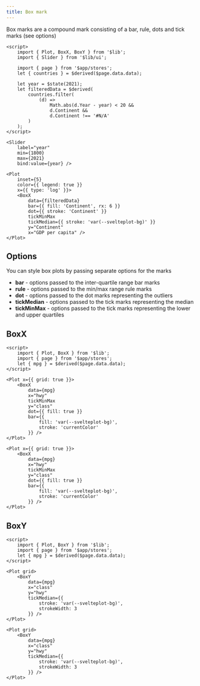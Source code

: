 ```yaml
---
title: Box mark
---
```


Box marks are a compound mark consisting of a bar, rule, dots and tick marks (see options)

```svelte live
<script>
    import { Plot, BoxX, BoxY } from '$lib';
    import { Slider } from '$lib/ui';

    import { page } from '$app/stores';
    let { countries } = $derived($page.data.data);

    let year = $state(2021);
    let filteredData = $derived(
        countries.filter(
            (d) =>
                Math.abs(d.Year - year) < 20 &&
                d.Continent &&
                d.Continent !== '#N/A'
        )
    );
</script>

<Slider
    label="year"
    min={1800}
    max={2021}
    bind:value={year} />

<Plot
    inset={5}
    color={{ legend: true }}
    x={{ type: 'log' }}>
    <BoxX
        data={filteredData}
        bar={{ fill: 'Continent', rx: 6 }}
        dot={{ stroke: 'Continent' }}
        tickMinMax
        tickMedian={{ stroke: 'var(--svelteplot-bg)' }}
        y="Continent"
        x="GDP per capita" />
</Plot>
```

## Options

You can style box plots by passing separate options for the marks

- **bar** - options passed to the inter-quartile range bar marks
- **rule** - options passed to the min/max range rule marks
- **dot** - options passed to the dot marks representing the outliers
- **tickMedian** - options passed to the tick marks representing the median
- **tickMinMax** - options passed to the tick marks representing the lower and upper quartiles

## BoxX

```svelte live
<script>
    import { Plot, BoxX } from '$lib';
    import { page } from '$app/stores';
    let { mpg } = $derived($page.data.data);
</script>

<Plot x={{ grid: true }}>
    <BoxX
        data={mpg}
        x="hwy"
        tickMinMax
        y="class"
        dot={{ fill: true }}
        bar={{
            fill: 'var(--svelteplot-bg)',
            stroke: 'currentColor'
        }} />
</Plot>
```

```svelte
<Plot x={{ grid: true }}>
    <BoxX
        data={mpg}
        x="hwy"
        tickMinMax
        y="class"
        dot={{ fill: true }}
        bar={{
            fill: 'var(--svelteplot-bg)',
            stroke: 'currentColor'
        }} />
</Plot>
```

## BoxY

```svelte live
<script>
    import { Plot, BoxY } from '$lib';
    import { page } from '$app/stores';
    let { mpg } = $derived($page.data.data);
</script>

<Plot grid>
    <BoxY
        data={mpg}
        x="class"
        y="hwy"
        tickMedian={{
            stroke: 'var(--svelteplot-bg)',
            strokeWidth: 3
        }} />
</Plot>
```

```svelte
<Plot grid>
    <BoxY
        data={mpg}
        x="class"
        y="hwy"
        tickMedian={{
            stroke: 'var(--svelteplot-bg)',
            strokeWidth: 3
        }} />
</Plot>
```
